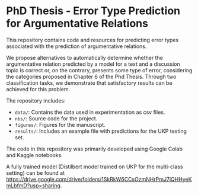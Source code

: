 # PhD Thesis - Error Type Prediction for Argumentative Relations

This repository contains code and resources for predicting error types associated with the prediction of argumentative relations.

We propose alternatives to automatically determine whether the argumentative relation predicted by a model for a text and a discussion topic is correct or, on the contrary, presents some type of error, considering the categories proposed in Chapter 6 of the Phd Thesis. Through two classification tasks, we demonstrate that satisfactory results can be achieved for this problem.

The repository includes:
- `data/`: Contains the data used in experimentation as csv files.
- `nbs/`: Source code for the project.
- `figures/`: Figures for the manuscript.
- `results/`: Includes an example file with predictions for the UKP testing set. 

The code in this repository was primarily developed using Google Colab and Kaggle notebooks.

A fully trained model (Distilbert model trained on UKP for the multi-class setting) can be found at https://drive.google.com/drive/folders/1SkRkW6CCsOzmNHrPmJ7iQHHyeKmLbfmD?usp=sharing.

